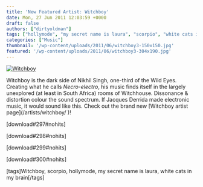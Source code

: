 ```yaml
---
title: 'New Featured Artist: Witchboy'
date: Mon, 27 Jun 2011 12:03:59 +0000
draft: false
authors: ["dirtyoldman"]
tags: ["hollymode", "my secret name is laura", "scorpio", "white cats in my brain", "Witchboy"]
categories: ["Music"]
thumbnail: '/wp-content/uploads/2011/06/witchboy3-150x150.jpg'
featured: '/wp-content/uploads/2011/06/witchboy3-304x190.jpg'
---
```


[![](/wp-content/uploads/2011/06/witchboy3-e1309173914513.jpg "Witchboy")](/2011/06/27/new-featured-artist-witchboy/witchboy3/)

Witchboy is the dark side of Nikhil Singh, one-third of the Wild Eyes. Creating what he calls _Necro-electro_, his music finds itself in the largely unexplored (at least in South Africa) rooms of Witchhouse. Dissonance & distortion colour the sound spectrum. If Jacques Derrida made electronic music, it would sound like this. Check out the brand new [Witchboy artist page](/artists/witchboy/ ‎)!

\[download#297#nohits\]

\[download#298#nohits\]

\[download#299#nohits\]

\[download#300#nohits\]

\[tags\]Witchboy, scorpio, hollymode, my secret name is laura, white cats in my brain\[/tags\]
